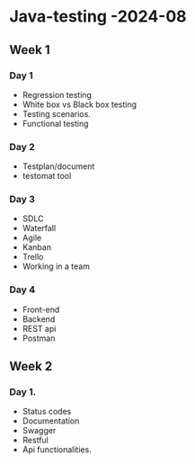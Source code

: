# Java-testing -2024-08

## Week 1

### Day 1

-   Regression testing
-   White box vs Black box testing
-   Testing scenarios.
-   Functional testing

### Day 2

-   Testplan/document
-   testomat tool

### Day 3

-   SDLC
-   Waterfall
-   Agile
-   Kanban
-   Trello
-   Working in a team

### Day 4

-   Front-end
-   Backend
-   REST api
-   Postman

## Week 2

### Day 1.

-   Status codes
-   Documentation
-   Swagger
-   Restful
-   Api functionalities.
